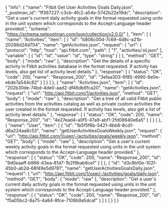 {
  "info": {
    "name": "Fitbit Get User Activities Goals Daily.json",
    "_postman_id": "ff367227-c3cb-4fc2-a54e-5742b22e19dc",
    "description": "Get a user's current daily activity goals in the format requested using units in the unit system which corresponds to the Accept-Language header provided.",
    "schema": "https://schema.getpostman.com/json/collection/v2.0.0/"
  },
  "item": [
    {
      "name": "Activities",
      "item": [
        {
          "id": "b806c00d-7c69-4d8c-a21b-20288d24d704",
          "name": "getActivities.json",
          "request": {
            "url": {
              "protocol": "http",
              "host": "api.fitbit.com",
              "path": [
                "1",
                "activities/:id.json"
              ],
              "variable": [
                {
                  "id": "id",
                  "value": "id",
                  "type": "string"
                }
              ]
            },
            "method": "GET",
            "body": {
              "mode": "raw"
            },
            "description": "Get the details of a specific activity in Fitbit activities database in the format requested. If activity has levels, also get list of activity level details."
          },
          "response": [
            {
              "status": "OK",
              "code": 200,
              "name": "Response_200",
              "id": "3efaa303-6f85-4990-8e0e-ebde7a544c82"
            }
          ]
        }
      ]
    },
    {
      "name": "Activities.json",
      "item": [
        {
          "id": "202b30de-74bd-4de0-aad2-df46db6fca20",
          "name": "getActivities.json",
          "request": {
            "url": "http://api.fitbit.com/1/activities.json",
            "method": "GET",
            "body": {
              "mode": "raw"
            },
            "description": "Get a tree of all valid Fitbit public activities from the activities catalog as well as private custom activities the user created in the format requested. If activity has levels, also get a list of activity level details."
          },
          "response": [
            {
              "status": "OK",
              "code": 200,
              "name": "Response_200",
              "id": "4e27ead4-a0f5-47a9-abf1-2fd08640e6a5"
            }
          ]
        }
      ]
    },
    {
      "name": "User",
      "item": [
        {
          "id": "1b5f5f6b-5421-4bb8-8cd1-d6a224aa8c53",
          "name": "getUserActivitiesGoalsWeekly.json",
          "request": {
            "url": "http://api.fitbit.com/1/user/-/activities/goals/weekly.json",
            "method": "GET",
            "body": {
              "mode": "raw"
            },
            "description": "Get a user's current weekly activity goals in the format requested using units in the unit system which corresponds to the Accept-Language header provided."
          },
          "response": [
            {
              "status": "OK",
              "code": 200,
              "name": "Response_200",
              "id": "9d0eaaff-b966-43ea-81d7-1b2f9bab6ce1"
            }
          ]
        },
        {
          "id": "d3c8b10e-102f-45b0-ab2d-68f49e5d9781",
          "name": "getUserActivitiesGoalsDaily.json",
          "request": {
            "url": "http://api.fitbit.com/1/user/-/activities/goals/daily.json",
            "method": "GET",
            "body": {
              "mode": "raw"
            },
            "description": "Get a user's current daily activity goals in the format requested using units in the unit system which corresponds to the Accept-Language header provided."
          },
          "response": [
            {
              "status": "OK",
              "code": 200,
              "name": "Response_200",
              "id": "f5a05bc2-8a75-4a84-8fce-7109b9a5dcaf"
            }
          ]
        }
      ]
    }
  ]
}